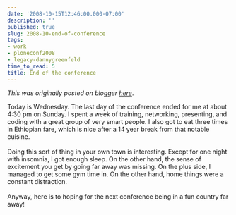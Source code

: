 ```yaml
---
date: '2008-10-15T12:46:00.000-07:00'
description: ''
published: true
slug: 2008-10-end-of-conference
tags:
- work
- ploneconf2008
- legacy-dannygreenfeld
time_to_read: 5
title: End of the conference
---
```


*This was originally posted on blogger [here](https://dannygreenfeld.blogspot.com/2008/10/end-of-conference.html)*.

Today is Wednesday.  The last day of the conference ended for me at about 4:30 pm on Sunday.  I spent a week of training, networking, presenting, and coding with a great group of very smart people.  I also got to eat three times in Ethiopian fare, which is nice after a 14 year break from that notable cuisine.<br /><br />Doing this sort of thing in your own town is interesting.  Except for one night with insomnia, I got enough sleep.  On the other hand, the sense of excitement you get by going far away was missing.  On the plus side, I managed to get some gym time in.  On the other hand, home things were a constant distraction.<br /><br />Anyway, here is to hoping for the next conference being in a fun country far away!